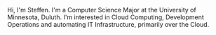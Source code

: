 Hi, I'm Steffen. I'm a Computer Science Major at the University of Minnesota, Duluth. I'm interested in Cloud Computing, Development Operations and automating IT Infrastructure, primarily over the Cloud.
